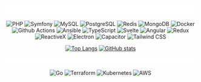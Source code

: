 <div align="center">

  ![Things I code with](code_with.svg)

</div>

<p align="center">
  <img alt="PHP" src="https://img.shields.io/badge/-PHP-777BB4?style=flat&logo=php&logoColor=white" />
  <img alt="Symfony" src="https://img.shields.io/badge/-Symfony-313131?style=flat&logo=symfony&logoColor=fff" />
  <img alt="MySQL" src="https://img.shields.io/badge/-MySQL-4479A1?style=flat&logo=mysql&logoColor=white" />
  <img alt="PostgreSQL" src="https://img.shields.io/badge/-PostgreSQL-336791?style=flat&logo=postgresql&logoColor=white" />
  <img alt="Redis" src="https://img.shields.io/badge/-Redis-DC382D?style=flat&logo=redis&logoColor=white" />
  <img alt="MongoDB" src="https://img.shields.io/badge/-MongoDB-119d4b?style=flat&logo=mongodb&logoColor=white" />
  <img alt="Docker" src="https://img.shields.io/badge/-Docker-46a2f1?style=flat&logo=docker&logoColor=white" />
  <img alt="Github Actions" src="https://img.shields.io/badge/-Github_Actions-0a7cff?style=flat&logo=github-actions&logoColor=white" />
  <img alt="Ansible" src="https://img.shields.io/badge/-Ansible-313131?style=flat&logo=ansible&logoColor=white" />
  <img alt="TypeScript" src="https://img.shields.io/badge/-TypeScript-007ACC?style=flat&logo=typescript&logoColor=white" />
  <img alt="Svelte" src="https://img.shields.io/badge/-Svelte-eb3900?style=flat&logo=svelte&logoColor=white" />
  <img alt="Angular" src="https://img.shields.io/badge/-Angular-cc002d?style=flat&logo=angular&logoColor=white&labelColor" />
  <img alt="Redux" src="https://img.shields.io/badge/-Redux-764ABC?style=flat&logo=redux&logoColor=white" />
  <img alt="ReactiveX" src="https://img.shields.io/badge/-RxJs-a91581?style=flat&logo=reactivex&logoColor=white" />
  <img alt="Electron" src="https://img.shields.io/badge/-Electron-47848f?style=flat&logo=electron&logoColor=white" />
  <img alt="Capacitor" src="https://img.shields.io/badge/-Capacitor-3880ff?style=flat&logo=capacitor&logoColor=white" />
  <img alt="Tailwind CSS" src="https://img.shields.io/badge/-Tailwind_CSS-33a49e?style=flat&logo=tailwind-css&logoColor=white" />
</p>

<div align="center">

  [![Top Langs](https://github-readme-stats.vercel.app/api/top-langs/?username=andrii-kryvoviaz&theme=dark&hide_border=true&hide=jinja&layout=compact&hide_title=true&bg_color=161b22&text_color=bcbaba)](https://github.com/andrii-kryvoviaz) [![GitHub stats](https://github-readme-stats.vercel.app/api?username=andrii-kryvoviaz&theme=dark&hide_border=true&hide=prs,issues&line_height=30&show_icons=true&icon_color=905aff8b&hide_rank=true&hide_title=true&text_bold=false&bg_color=161b22&text_color=bcbaba)](https://github.com/andrii-kryvoviaz)

</div>

<div align="center">

  ![Improve In](improve_in.svg)

</div>

<p align="center">
  <img alt="Go" src="https://img.shields.io/badge/-Go-00ADD8?style=flat&logo=go&logoColor=white" />
  <img alt="Terraform" src="https://img.shields.io/badge/-Terraform-5c4ee6?style=flat&logo=terraform&logoColor=white" />
  <img alt="Kubernetes" src="https://img.shields.io/badge/-Kubernetes-326ce5?style=flat&logo=kubernetes&logoColor=white" />
  <img alt="AWS" src="https://img.shields.io/badge/-AWS-232f3e?style=flat&logo=amazon-aws&logoColor=white" />
</p>
